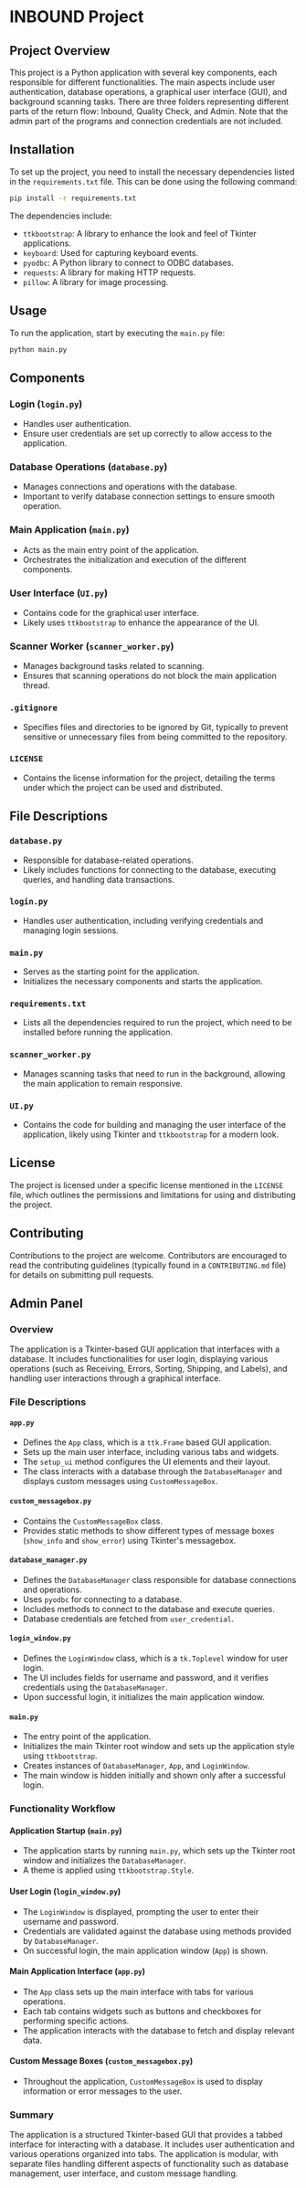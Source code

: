 
# INBOUND Project

## Project Overview
This project is a Python application with several key components, each responsible for different functionalities. The main aspects include user authentication, database operations, a graphical user interface (GUI), and background scanning tasks. There are three folders representing different parts of the return flow: Inbound, Quality Check, and Admin. Note that the admin part of the programs and connection credentials are not included.

## Installation
To set up the project, you need to install the necessary dependencies listed in the `requirements.txt` file. This can be done using the following command:

```bash
pip install -r requirements.txt
```

The dependencies include:

- `ttkbootstrap`: A library to enhance the look and feel of Tkinter applications.
- `keyboard`: Used for capturing keyboard events.
- `pyodbc`: A Python library to connect to ODBC databases.
- `requests`: A library for making HTTP requests.
- `pillow`: A library for image processing.

## Usage
To run the application, start by executing the `main.py` file:

```bash
python main.py
```

## Components

### Login (`login.py`)
- Handles user authentication.
- Ensure user credentials are set up correctly to allow access to the application.

### Database Operations (`database.py`)
- Manages connections and operations with the database.
- Important to verify database connection settings to ensure smooth operation.

### Main Application (`main.py`)
- Acts as the main entry point of the application.
- Orchestrates the initialization and execution of the different components.

### User Interface (`UI.py`)
- Contains code for the graphical user interface.
- Likely uses `ttkbootstrap` to enhance the appearance of the UI.

### Scanner Worker (`scanner_worker.py`)
- Manages background tasks related to scanning.
- Ensures that scanning operations do not block the main application thread.

### `.gitignore`
- Specifies files and directories to be ignored by Git, typically to prevent sensitive or unnecessary files from being committed to the repository.

### `LICENSE`
- Contains the license information for the project, detailing the terms under which the project can be used and distributed.

## File Descriptions

### `database.py`
- Responsible for database-related operations.
- Likely includes functions for connecting to the database, executing queries, and handling data transactions.

### `login.py`
- Handles user authentication, including verifying credentials and managing login sessions.

### `main.py`
- Serves as the starting point for the application.
- Initializes the necessary components and starts the application.

### `requirements.txt`
- Lists all the dependencies required to run the project, which need to be installed before running the application.

### `scanner_worker.py`
- Manages scanning tasks that need to run in the background, allowing the main application to remain responsive.

### `UI.py`
- Contains the code for building and managing the user interface of the application, likely using Tkinter and `ttkbootstrap` for a modern look.

## License
The project is licensed under a specific license mentioned in the `LICENSE` file, which outlines the permissions and limitations for using and distributing the project.

## Contributing
Contributions to the project are welcome. Contributors are encouraged to read the contributing guidelines (typically found in a `CONTRIBUTING.md` file) for details on submitting pull requests.

## Admin Panel

### Overview
The application is a Tkinter-based GUI application that interfaces with a database. It includes functionalities for user login, displaying various operations (such as Receiving, Errors, Sorting, Shipping, and Labels), and handling user interactions through a graphical interface.

### File Descriptions

#### `app.py`
- Defines the `App` class, which is a `ttk.Frame` based GUI application.
- Sets up the main user interface, including various tabs and widgets.
- The `setup_ui` method configures the UI elements and their layout.
- The class interacts with a database through the `DatabaseManager` and displays custom messages using `CustomMessageBox`.

#### `custom_messagebox.py`
- Contains the `CustomMessageBox` class.
- Provides static methods to show different types of message boxes (`show_info` and `show_error`) using Tkinter's messagebox.

#### `database_manager.py`
- Defines the `DatabaseManager` class responsible for database connections and operations.
- Uses `pyodbc` for connecting to a database.
- Includes methods to connect to the database and execute queries.
- Database credentials are fetched from `user_credential`.

#### `login_window.py`
- Defines the `LoginWindow` class, which is a `tk.Toplevel` window for user login.
- The UI includes fields for username and password, and it verifies credentials using the `DatabaseManager`.
- Upon successful login, it initializes the main application window.

#### `main.py`
- The entry point of the application.
- Initializes the main Tkinter root window and sets up the application style using `ttkbootstrap`.
- Creates instances of `DatabaseManager`, `App`, and `LoginWindow`.
- The main window is hidden initially and shown only after a successful login.

### Functionality Workflow

#### Application Startup (`main.py`)
- The application starts by running `main.py`, which sets up the Tkinter root window and initializes the `DatabaseManager`.
- A theme is applied using `ttkbootstrap.Style`.

#### User Login (`login_window.py`)
- The `LoginWindow` is displayed, prompting the user to enter their username and password.
- Credentials are validated against the database using methods provided by `DatabaseManager`.
- On successful login, the main application window (`App`) is shown.

#### Main Application Interface (`app.py`)
- The `App` class sets up the main interface with tabs for various operations.
- Each tab contains widgets such as buttons and checkboxes for performing specific actions.
- The application interacts with the database to fetch and display relevant data.

#### Custom Message Boxes (`custom_messagebox.py`)
- Throughout the application, `CustomMessageBox` is used to display information or error messages to the user.

### Summary
The application is a structured Tkinter-based GUI that provides a tabbed interface for interacting with a database. It includes user authentication and various operations organized into tabs. The application is modular, with separate files handling different aspects of functionality such as database management, user interface, and custom message handling.
